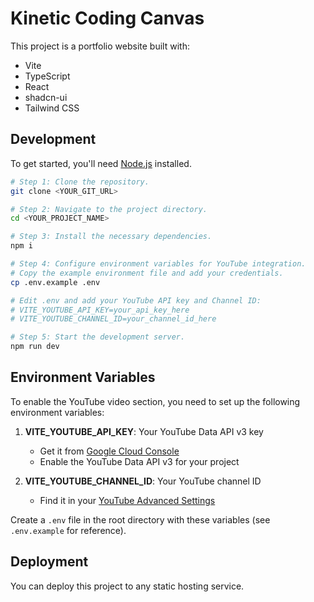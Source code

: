 # Kinetic Coding Canvas

This project is a portfolio website built with:

- Vite
- TypeScript
- React
- shadcn-ui
- Tailwind CSS

## Development

To get started, you'll need [Node.js](https://nodejs.org/) installed.

```sh
# Step 1: Clone the repository.
git clone <YOUR_GIT_URL>

# Step 2: Navigate to the project directory.
cd <YOUR_PROJECT_NAME>

# Step 3: Install the necessary dependencies.
npm i

# Step 4: Configure environment variables for YouTube integration.
# Copy the example environment file and add your credentials.
cp .env.example .env

# Edit .env and add your YouTube API key and Channel ID:
# VITE_YOUTUBE_API_KEY=your_api_key_here
# VITE_YOUTUBE_CHANNEL_ID=your_channel_id_here

# Step 5: Start the development server.
npm run dev
```

## Environment Variables

To enable the YouTube video section, you need to set up the following environment variables:

1. **VITE_YOUTUBE_API_KEY**: Your YouTube Data API v3 key
   - Get it from [Google Cloud Console](https://console.developers.google.com/)
   - Enable the YouTube Data API v3 for your project

2. **VITE_YOUTUBE_CHANNEL_ID**: Your YouTube channel ID
   - Find it in your [YouTube Advanced Settings](https://www.youtube.com/account_advanced)

Create a `.env` file in the root directory with these variables (see `.env.example` for reference).

## Deployment

You can deploy this project to any static hosting service.